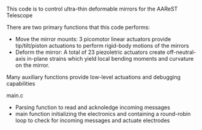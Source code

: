 This code is to control ultra-thin deformable mirrors for the AAReST Telescope

There are two primary functions that this code performs:
- Move the mirror mounts: 3 picomotor linear actuators provide tip/tilt/piston actuations to perform rigid-body motions of the mirrors
- Deform the mirror: A total of 23 piezoletric actuators create off-neutral-axis in-plane strains which yield local bending moments and curvature on the mirror.

Many auxiliary functions provide low-level actuations and debugging capabilities


main.c
- Parsing function to read and acknoledge incoming messages
- main function initializing the electronics and containing a round-robin loop to check for incoming messages and actuate electrodes

  
